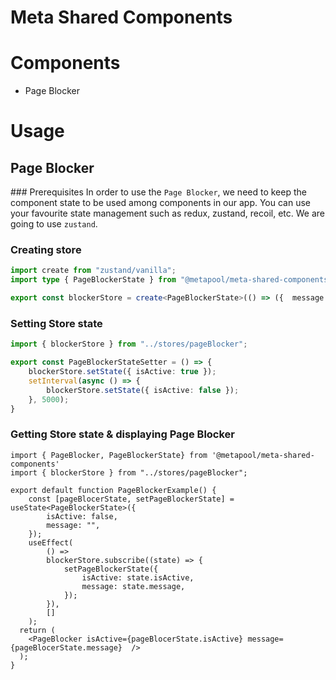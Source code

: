 # Meta Shared Components

# Components

- Page Blocker

# Usage

## Page Blocker

### Prerequisites
In order to use the `Page Blocker`, we need to keep the component state to be used among components in our app.
You can use your favourite state management such as redux, zustand, recoil, etc. We are going to use `zustand`.

### Creating store

```ts
import create from "zustand/vanilla";
import type { PageBlockerState } from "@metapool/meta-shared-components";

export const blockerStore = create<PageBlockerState>(() => ({  message: "Confirm this action in your wallet", isActive: false }));
```

### Setting Store state

```ts
import { blockerStore } from "../stores/pageBlocker";

export const PageBlockerStateSetter = () => {
    blockerStore.setState({ isActive: true });
    setInterval(async () => {
        blockerStore.setState({ isActive: false });
    }, 5000);
}
```

### Getting Store state & displaying Page Blocker

```tsx
import { PageBlocker, PageBlockerState} from '@metapool/meta-shared-components'
import { blockerStore } from "../stores/pageBlocker";

export default function PageBlockerExample() {
    const [pageBlocerState, setPageBlockerState] = useState<PageBlockerState>({
        isActive: false,
        message: "",
    });
    useEffect(
        () =>
        blockerStore.subscribe((state) => {
            setPageBlockerState({
                isActive: state.isActive,
                message: state.message,
            });
        }),
        []
    );
  return (
    <PageBlocker isActive={pageBlocerState.isActive} message={pageBlocerState.message}  />
  );
}
```